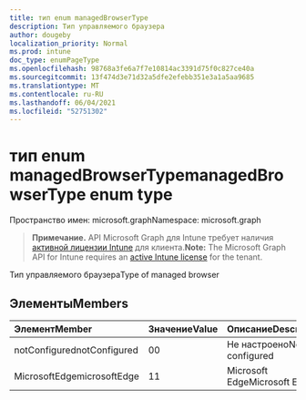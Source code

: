 ```yaml
---
title: тип enum managedBrowserType
description: Тип управляемого браузера
author: dougeby
localization_priority: Normal
ms.prod: intune
doc_type: enumPageType
ms.openlocfilehash: 98768a3fe6a7f7e10814ac3391d75f0c827ce40a
ms.sourcegitcommit: 13f474d3e71d32a5dfe2efebb351e3a1a5aa9685
ms.translationtype: MT
ms.contentlocale: ru-RU
ms.lasthandoff: 06/04/2021
ms.locfileid: "52751302"
---
```

# <a name="managedbrowsertype-enum-type"></a><span data-ttu-id="995c9-103">тип enum managedBrowserType</span><span class="sxs-lookup"><span data-stu-id="995c9-103">managedBrowserType enum type</span></span>

<span data-ttu-id="995c9-104">Пространство имен: microsoft.graph</span><span class="sxs-lookup"><span data-stu-id="995c9-104">Namespace: microsoft.graph</span></span>

> <span data-ttu-id="995c9-105">**Примечание.** API Microsoft Graph для Intune требует наличия [активной лицензии Intune](https://go.microsoft.com/fwlink/?linkid=839381) для клиента.</span><span class="sxs-lookup"><span data-stu-id="995c9-105">**Note:** The Microsoft Graph API for Intune requires an [active Intune license](https://go.microsoft.com/fwlink/?linkid=839381) for the tenant.</span></span>

<span data-ttu-id="995c9-106">Тип управляемого браузера</span><span class="sxs-lookup"><span data-stu-id="995c9-106">Type of managed browser</span></span>

## <a name="members"></a><span data-ttu-id="995c9-107">Элементы</span><span class="sxs-lookup"><span data-stu-id="995c9-107">Members</span></span>
|<span data-ttu-id="995c9-108">Элемент</span><span class="sxs-lookup"><span data-stu-id="995c9-108">Member</span></span>|<span data-ttu-id="995c9-109">Значение</span><span class="sxs-lookup"><span data-stu-id="995c9-109">Value</span></span>|<span data-ttu-id="995c9-110">Описание</span><span class="sxs-lookup"><span data-stu-id="995c9-110">Description</span></span>|
|:---|:---|:---|
|<span data-ttu-id="995c9-111">notConfigured</span><span class="sxs-lookup"><span data-stu-id="995c9-111">notConfigured</span></span>|<span data-ttu-id="995c9-112">0</span><span class="sxs-lookup"><span data-stu-id="995c9-112">0</span></span>|<span data-ttu-id="995c9-113">Не настроено</span><span class="sxs-lookup"><span data-stu-id="995c9-113">Not configured</span></span>|
|<span data-ttu-id="995c9-114">MicrosoftEdge</span><span class="sxs-lookup"><span data-stu-id="995c9-114">microsoftEdge</span></span>|<span data-ttu-id="995c9-115">1</span><span class="sxs-lookup"><span data-stu-id="995c9-115">1</span></span>|<span data-ttu-id="995c9-116">Microsoft Edge</span><span class="sxs-lookup"><span data-stu-id="995c9-116">Microsoft Edge</span></span>|




